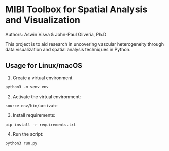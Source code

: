 #  MIBI Toolbox for Spatial Analysis and Visualization
Authors: Aswin Visva & John-Paul Oliveria, Ph.D

This project is to aid research in uncovering vascular heterogeneity through data visualization and spatial analysis
techniques in Python.

## Usage for Linux/macOS

1. Create a virtual environment 
```console
python3 -m venv env
```

2. Activate the virtual environment:
```console
source env/bin/activate
```

3. Install requirements:
```console
pip install -r requirements.txt
```

4. Run the script:
```console
python3 run.py
```
